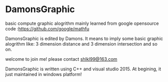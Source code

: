 # DamonsGraphic
basic compute graphic alogrithm mainly learned from google opensource code :https://github.com/google/mathfu

DamonsGraphic is edited by Damons.
It means to imply some basic graphic alogrithm like: 3 dimension distance and 3 dimension intersection
and so on.

welcome to join me! please contact shlkl99@163.com

DamonsGraphic is written using C++ and visual studio 2015.
At begining, it just maintained in windows platform!
